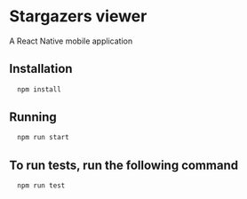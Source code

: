 
# Stargazers viewer

A React Native mobile application

## Installation

```bash
  npm install
```

## Running

```bash
  npm run start
```

## To run tests, run the following command

```bash
  npm run test
```
